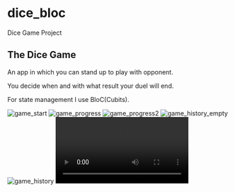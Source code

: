# dice_bloc

Dice Game Project

## The Dice Game

An app in which you can stand up to play with opponent. 

You decide when and with what result your duel will end.

For state management I use BloC(Cubits).

![game_start](https://user-images.githubusercontent.com/61063578/166932902-32699820-f356-4d84-b018-2374c4882e67.png)
![game_progress](https://user-images.githubusercontent.com/61063578/166932926-cf86cb0e-0f09-4769-b748-2f492deab084.png)
![game_progress2](https://user-images.githubusercontent.com/61063578/166932950-d50ca0d7-9a83-443c-8eca-d0429ae1d0bf.png)
![game_history_empty](https://user-images.githubusercontent.com/61063578/166932973-629e509c-7b9f-4ec3-82d4-cda9f0cb1b9e.png)
![game_history](https://user-images.githubusercontent.com/61063578/166932987-47587e8d-5c8a-4a6e-bc5d-f587d71ea8c0.png)
![game_demo](https://user-images.githubusercontent.com/61063578/166934510-03f08370-6c3b-4345-85aa-d4d9d629c528.mp4)



